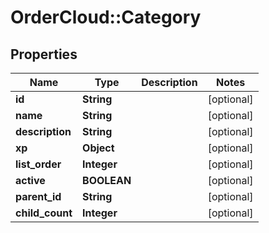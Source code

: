 # OrderCloud::Category

## Properties
Name | Type | Description | Notes
------------ | ------------- | ------------- | -------------
**id** | **String** |  | [optional] 
**name** | **String** |  | [optional] 
**description** | **String** |  | [optional] 
**xp** | **Object** |  | [optional] 
**list_order** | **Integer** |  | [optional] 
**active** | **BOOLEAN** |  | [optional] 
**parent_id** | **String** |  | [optional] 
**child_count** | **Integer** |  | [optional] 


